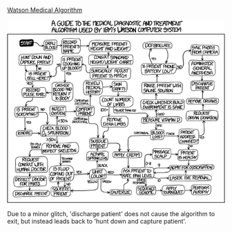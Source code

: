 [Watson Medical Algorithm](https://xkcd.com/1619)

![Watson Medical Algorithm](./random_comic.png)

Due to a minor glitch, 'discharge patient' does not cause the algorithm to exit, but instead leads back to 'hunt down and capture patient'.

